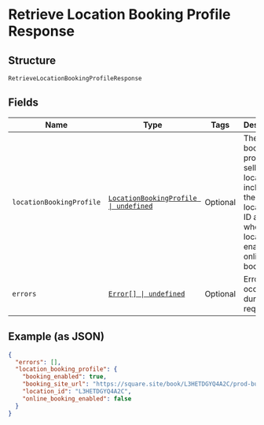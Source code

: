 <!-- Optimized: 2025-10-06 -->
<!-- RPM: 1.6.2.1.1.6.2.1_retrieve-location-booking-profile-response_20251006 -->
<!-- Session: E2E RPM DNA Application -->
<!-- AOM: RND (Reggie & Dro) -->
<!-- COI: TECHNOLOGY -->
<!-- RPM: HIGH -->
<!-- ACTION: BUILD -->

# Retrieve Location Booking Profile Response

## Structure

`RetrieveLocationBookingProfileResponse`

## Fields

| Name | Type | Tags | Description |
|  --- | --- | --- | --- |
| `locationBookingProfile` | [`LocationBookingProfile \| undefined`](../../doc/models/location-booking-profile.md) | Optional | The booking profile of a seller's location, including the location's ID and whether the location is enabled for online booking. |
| `errors` | [`Error[] \| undefined`](../../doc/models/error.md) | Optional | Errors that occurred during the request. |

## Example (as JSON)

```json
{
  "errors": [],
  "location_booking_profile": {
    "booking_enabled": true,
    "booking_site_url": "https://square.site/book/L3HETDGYQ4A2C/prod-business",
    "location_id": "L3HETDGYQ4A2C",
    "online_booking_enabled": false
  }
}
```
